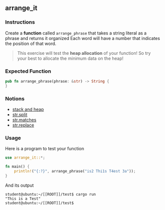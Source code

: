 ## arrange_it

### Instructions

Create a **function** called `arrange_phrase` that takes a string literal as a phrase and returns it organized
Each word will have a number that indicates the position of that word.

> This exercise will test the **heap allocation** of your function!
> So try your best to allocate the minimum data on the heap!

### Expected Function

```rust
pub fn arrange_phrase(phrase: &str) -> String {
}
```

### Notions

- [stack and heap](https://doc.rust-lang.org/1.22.0/book/first-edition/the-stack-and-the-heap.html)
- [str.split](https://doc.rust-lang.org/std/primitive.str.html#method.split)
- [str.matches](https://doc.rust-lang.org/std/primitive.str.html#method.matches)
- [str.replace](https://doc.rust-lang.org/std/primitive.str.html#method.replace)

### Usage

Here is a program to test your function

```rust
use arrange_it::*;

fn main() {
    println!("{:?}", arrange_phrase("is2 Thi1s T4est 3a"));
}
```

And its output

```console
student@ubuntu:~/[[ROOT]]/test$ cargo run
"This is a Test"
student@ubuntu:~/[[ROOT]]/test$
```
